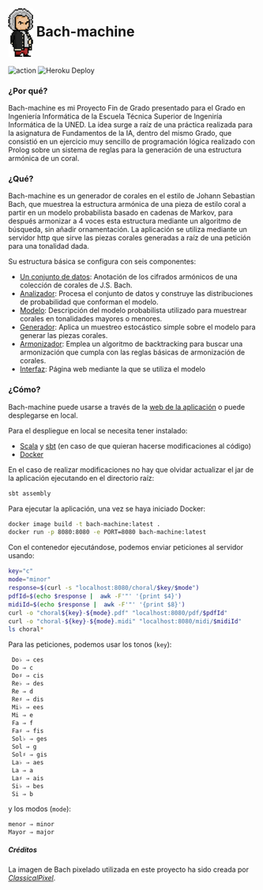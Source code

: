 # <a href="https://www.classicalpixel.co/"><img src="bach.gif" alt="Bach" width="50" align="center"></a> Bach-machine
![action](https://github.com/balath/pfg/actions/workflows/scala.yml/badge.svg) ![Heroku Deploy](https://deploy-badge.vercel.app/heroku/bach-machine-02a43fd154c6?root=badge)
### ¿Por qué?
Bach-machine es mi Proyecto Fin de Grado presentado para el Grado en Ingeniería Informática de la 
Escuela Técnica Superior de Ingeniría Informática de la UNED. La idea surge a raíz de una práctica 
realizada para la asignatura de Fundamentos de la IA, dentro del mismo Grado, que consistió en un ejercicio muy
sencillo de programación lógica realizado con Prolog sobre un sistema de reglas para la generación de una estructura 
armónica de un coral.

### ¿Qué?
Bach-machine es un generador de corales en el estilo de Johann Sebastian Bach, que muestrea la estructura armónica
de una pieza de estilo coral a partir en un modelo probabilista basado en cadenas de Markov, para después armonizar a 4
voces esta estructura mediante un algoritmo de búsqueda, sin añadir ornamentación. La aplicación se utiliza mediante un 
servidor http que sirve las piezas corales generadas a raíz de una petición para una tonalidad dada. 

Su estructura básica se configura con seis componentes:

+ [Un conjunto de datos](data/rawData.txt): Anotación de los cifrados armónicos de una colección de corales de J.S. Bach.
+ [Analizador](src/main/scala/Parser.scala): Procesa el conjunto de datos y construye las distribuciones de probabilidad que conforman el modelo.
+ [Modelo](src/main/scala/Model.scala): Descripción del modelo probabilista utilizado para muestrear corales en tonalidades mayores o menores.
+ [Generador](src/main/scala/Model.scala): Aplica un muestreo estocástico simple sobre el modelo para generar las piezas corales. 
+ [Armonizador](src/main/scala/Harmonizer.scala): Emplea un algoritmo de backtracking para buscar una armonización que cumpla con las reglas básicas de armonización de corales.
+ [Interfaz](balath.github.io): Página web mediante la que se utiliza el modelo

### ¿Cómo?
Bach-machine puede usarse a través de la [web de la aplicación](https://balath.github.io) o puede desplegarse en local.

Para el despliegue en local se necesita tener instalado:
+ [Scala](https://www.scala-lang.org/) y [sbt](www.scala-sbt.org) (en caso de que quieran hacerse modificaciones al código)
+ [Docker](https://www.docker.com/products/docker-desktop/)

En el caso de realizar modificaciones no hay que olvidar actualizar el jar de la aplicación ejecutando en el directorio raíz:
```bash
sbt assembly
```
Para ejecutar la aplicación, una vez se haya iniciado Docker:
```bash
docker image build -t bach-machine:latest .
docker run -p 8080:8080 -e PORT=8080 bach-machine:latest
```
Con el contenedor ejecutándose, podemos enviar peticiones al servidor usando:
```bash
key="c"
mode="minor"
response=$(curl -s "localhost:8080/choral/$key/$mode")
pdfId=$(echo $response |  awk -F'"' '{print $4}')
midiId=$(echo $response |  awk -F'"' '{print $8}')
curl -o "choral${key}-${mode}.pdf" "localhost:8080/pdf/$pdfId"
curl -o "choral-${key}-${mode}.midi" "localhost:8080/midi/$midiId"
ls choral*
```
Para las peticiones, podemos usar los tonos (`key`):
```
 Do♭ ⇒ ces
 Do ⇒ c
 Do♯ ⇒ cis
 Re♭ ⇒ des
 Re ⇒ d
 Re♯ ⇒ dis
 Mi♭ ⇒ ees 
 Mi ⇒ e
 Fa ⇒ f
 Fa♯ ⇒ fis
 Sol♭ ⇒ ges
 Sol ⇒ g
 Sol♯ ⇒ gis
 La♭ ⇒ aes
 La ⇒ a
 La♯ ⇒ ais
 Si♭ ⇒ bes
 Si ⇒ b
```
y los modos (`mode`):
```
menor ⇒ minor
Mayor ⇒ major
```

##### Créditos

La imagen de Bach pixelado utilizada en este proyecto ha sido creada por [_ClassicalPixel_](https://www.classicalpixel.co).
